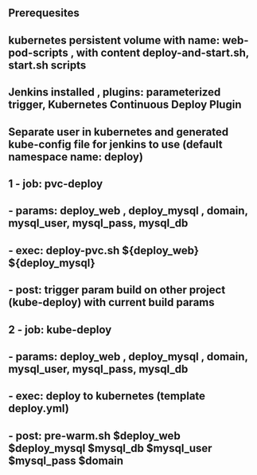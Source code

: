 ## Prerequesites
## kubernetes persistent volume with name: web-pod-scripts , with content deploy-and-start.sh, start.sh scripts
## Jenkins installed , plugins: parameterized trigger, Kubernetes Continuous Deploy Plugin
## Separate user in kubernetes and generated kube-config file for jenkins to use (default namespace name: deploy)
## 1 - job: pvc-deploy
##   - params: deploy_web , deploy_mysql , domain, mysql_user, mysql_pass, mysql_db
##   - exec: deploy-pvc.sh ${deploy_web} ${deploy_mysql}
##   - post: trigger param build on other project (kube-deploy) with current build params
## 2 - job: kube-deploy
##   - params: deploy_web , deploy_mysql , domain, mysql_user, mysql_pass, mysql_db
##   - exec: deploy to kubernetes (template deploy.yml)
##   - post: pre-warm.sh $deploy_web $deploy_mysql $mysql_db $mysql_user $mysql_pass $domain
